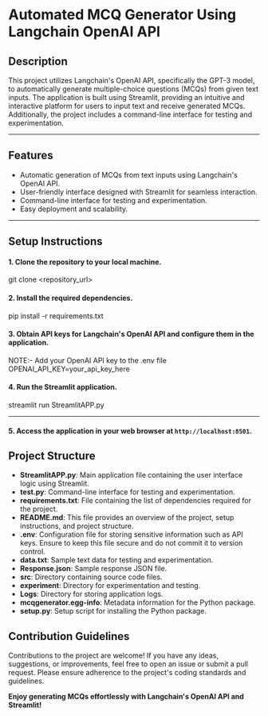 # Automated MCQ Generator Using Langchain OpenAI API

## Description

This project utilizes Langchain's OpenAI API, specifically the GPT-3 model, to automatically generate multiple-choice questions (MCQs) from given text inputs. The application is built using Streamlit, providing an intuitive and interactive platform for users to input text and receive generated MCQs. Additionally, the project includes a command-line interface for testing and experimentation.

---
## Features

- Automatic generation of MCQs from text inputs using Langchain's OpenAI API.
- User-friendly interface designed with Streamlit for seamless interaction.
- Command-line interface for testing and experimentation.
- Easy deployment and scalability.

---
## Setup Instructions
#### 1. Clone the repository to your local machine.
git clone <repository_url>

#### 2. Install the required dependencies.
pip install -r requirements.txt

#### 3. Obtain API keys for Langchain's OpenAI API and configure them in the application.
NOTE:- Add your OpenAI API key to the .env file
OPENAI_API_KEY=your_api_key_here

#### 4. Run the Streamlit application.
streamlit run StreamlitAPP.py

---
#### 5. Access the application in your web browser at `http://localhost:8501`.
## Project Structure

- **StreamlitAPP.py**: Main application file containing the user interface logic using Streamlit.
- **test.py**: Command-line interface for testing and experimentation.
- **requirements.txt**: File containing the list of dependencies required for the project.
- **README.md**: This file provides an overview of the project, setup instructions, and project structure.
- **.env**: Configuration file for storing sensitive information such as API keys. Ensure to keep this file secure and do not commit it to version control.
- **data.txt**: Sample text data for testing and experimentation.
- **Response.json**: Sample response JSON file.
- **src**: Directory containing source code files.
- **experiment**: Directory for experimentation and testing.
- **Logs**: Directory for storing application logs.
- **mcqgenerator.egg-info**: Metadata information for the Python package.
- **setup.py**: Setup script for installing the Python package.


## Contribution Guidelines

Contributions to the project are welcome! If you have any ideas, suggestions, or improvements, feel free to open an issue or submit a pull request. Please ensure adherence to the project's coding standards and guidelines.

**Enjoy generating MCQs effortlessly with Langchain's OpenAI API and Streamlit!**



